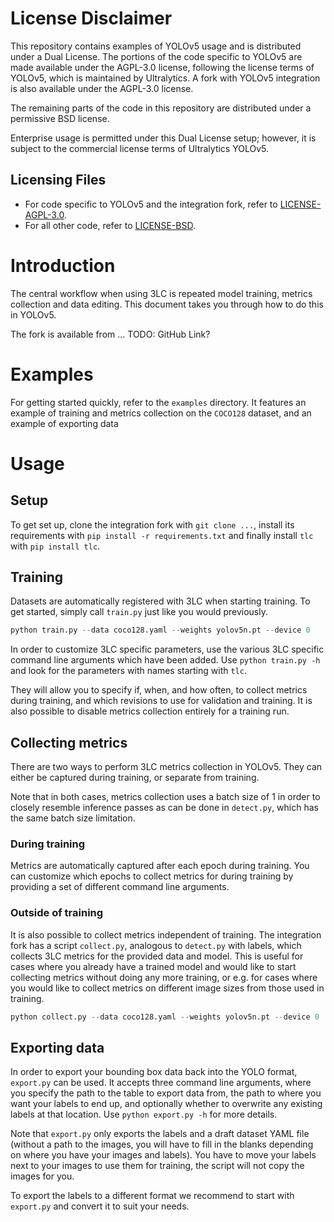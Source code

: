 # License Disclaimer

This repository contains examples of YOLOv5 usage and is distributed under a Dual License. The portions of the code specific to YOLOv5 are made available under the AGPL-3.0 license, following the license terms of YOLOv5, which is maintained by Ultralytics. A fork with YOLOv5 integration is also available under the AGPL-3.0 license.

The remaining parts of the code in this repository are distributed under a permissive BSD license.

Enterprise usage is permitted under this Dual License setup; however, it is subject to the commercial license terms of Ultralytics YOLOv5.

## Licensing Files
- For code specific to YOLOv5 and the integration fork, refer to [LICENSE-AGPL-3.0](./LICENSE-AGPL-3.0).
- For all other code, refer to [LICENSE-BSD](./LICENSE-BSD).

# Introduction
The central workflow when using 3LC is repeated model training, metrics collection and data editing. This document takes you through how to do this in YOLOv5.

The fork is available from ... TODO: GitHub Link?

# Examples
For getting started quickly, refer to the `examples` directory. It features an example of training and metrics collection on the `COCO128` dataset, and an example of exporting data 

# Usage

## Setup
To get set up, clone the integration fork with `git clone ...`, install its requirements with `pip install -r requirements.txt` and finally install `tlc` with `pip install tlc`.

## Training

Datasets are automatically registered with 3LC when starting training. To get started, simply call `train.py` just like you would previously.
```python
python train.py --data coco128.yaml --weights yolov5n.pt --device 0
```

In order to customize 3LC specific parameters, use the various 3LC specific command line arguments which have been added. Use `python train.py -h` and look for the parameters with names starting with `tlc`.

They will allow you to specify if, when, and how often, to collect metrics during training, and which revisions to use for validation and training. It is also possible to disable metrics collection entirely for a training run. 

## Collecting metrics
There are two ways to perform 3LC metrics collection in YOLOv5. They can either be captured during training, or separate from training.

Note that in both cases, metrics collection uses a batch size of 1 in order to closely resemble inference passes as can be done in `detect.py`, which has the same batch size limitation.

### During training
Metrics are automatically captured after each epoch during training. You can customize which epochs to collect metrics for during training by providing a set of different command line arguments.

### Outside of training
It is also possible to collect metrics independent of training. The integration fork has a script `collect.py`, analogous to `detect.py` with labels, which collects 3LC metrics for the provided data and model. This is useful for cases where you already have a trained model and would like to start collecting metrics without doing any more training, or e.g. for cases where you would like to collect metrics on different image sizes from those used in training.

```python
python collect.py --data coco128.yaml --weights yolov5n.pt --device 0
```

## Exporting data
In order to export your bounding box data back into the YOLO format, `export.py` can be used. It accepts three command line arguments, where you specify the path to the table to export data from, the path to where you want your labels to end up, and optionally whether to overwrite any existing labels at that location. Use `python export.py -h` for more details.

Note that `export.py` only exports the labels and a draft dataset YAML file (without a path to the images, you will have to fill in the blanks depending on where you have your images and labels). You have to move your labels next to your images to use them for training, the script will not copy the images for you.

To export the labels to a different format we recommend to start with `export.py` and convert it to suit your needs.